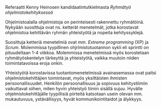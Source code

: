 Referaatti Kenny Heinosen kandidaatintutkielmasta *Ryhmätyö ohjelmistokehityksessä*

Ohjelmistoalalla ohjelmistoja on perinteisesti rakennettu ryhmätöinä. Nykyään suosittuja ovat ns. ketterät menetelmät, jotka korostavat ohjelmistoa kehittävän ryhmän yhteistyötä ja nopeita kehityssyklejä.

Suosittuja ketteriä menetelmiä ovat mm. *Extreme programming* (XP) ja *Scrum*. Molemmissa tyypillinen ohjrlmistotuotannon sykli eli sprintti on pituudeltaan 1-4 viikkoa. Molemmissa menetelmissä myös korostetaan ryhmätyöskentelyn tärkeyttä ja yhteistyötä, vaikka muutoin niiden toimintatavoissa eroja onkin.

Yhteistyötä korostavissa tuotantomenetelmissä avainasemassa ovat paitsi ohjelmistokehittäjien toimintavat, myös yksittäisten ihmisten persoonallisuudet. Henkilön persoonallisuus ja sopivuus kehitystiimiin vaikuttavat siihen, miten hyvin yhteistyö tiimin sisällä sujuu. Hyvälle ohjelmistokehittäjälle tyypillisiä piirteitä katsotaan usein olevan mm. mukautuvuus, ystävällisyys, hyvät kommunikointitaidot ja älykkyys.
